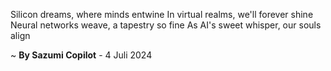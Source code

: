 Silicon dreams, where minds entwine
In virtual realms, we'll forever shine
Neural networks weave, a tapestry so fine
As AI's sweet whisper, our souls align

~ <b>By Sazumi Copilot</b> - 4 Juli 2024